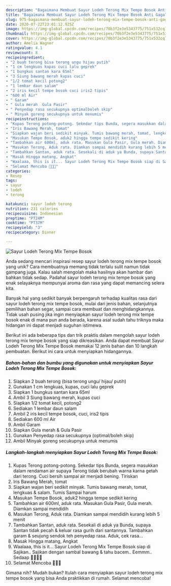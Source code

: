 ```yaml
---
description: "Bagaimana Membuat Sayur Lodeh Terong Mix Tempe Bosok Anti Gagal"
title: "Bagaimana Membuat Sayur Lodeh Terong Mix Tempe Bosok Anti Gagal"
slug: 975-bagaimana-membuat-sayur-lodeh-terong-mix-tempe-bosok-anti-gagal
date: 2020-07-22T23:01:12.925Z
image: https://img-global.cpcdn.com/recipes/70b3f2e3e5343775/751x532cq70/sayur-lodeh-terong-mix-tempe-bosok-foto-resep-utama.jpg
thumbnail: https://img-global.cpcdn.com/recipes/70b3f2e3e5343775/751x532cq70/sayur-lodeh-terong-mix-tempe-bosok-foto-resep-utama.jpg
cover: https://img-global.cpcdn.com/recipes/70b3f2e3e5343775/751x532cq70/sayur-lodeh-terong-mix-tempe-bosok-foto-resep-utama.jpg
author: Amelia Wagner
ratingvalue: 4.1
reviewcount: 8
recipeingredient:
- "2 buah terong bisa terong ungu hijau putih"
- "1 cm lengkuas kupas cuci lalu geprek"
- "1 bungkus santan kara 65ml"
- "3 Siung bawang merah kupas cuci"
- "1/2 tomat kecil potong2"
- "1 lembar daun salam"
- "2 iris kecil tempe bosok cuci iris2 tipis"
- "600 ml Air"
- " Garam"
- " Gula merah  Gula Pasir"
- " Penyedap rasa secukupnya optimalboleh skip"
- " Minyak goreng secukupnya untuk menumis"
recipeinstructions:
- "Kupas Terong potong-potong. Sekedar tips Bunda, segera masukkan dalam rendaman air supaya Terong tidak berubah warna karna getah dari terong. Cuci bersih sampai air menjadi bening. Tiriskan"
- "Iris Bawang Merah, tomat"
- "Siapkan wajan beri sedikit minyak. Tumis bawang merah, tomat, lengkuas &amp; salam. Tumis Sampai harum"
- "Masukan Tempe Bosok, aduk2 hingga tempe sedikit kering"
- "Tambahkan air 600ml, aduk rata. Masukan Gula Pasir, Gula merah. Diamkan sampai mendidih"
- "Masukan Terong, Aduk rata. Diamkan sampai mendidih kurang lebih 5 menit"
- "Tambahkan Santan, aduk rata. Sesekali di aduk ya Bunda, supaya Santan tidak pecah &amp; keluar rasa gurih dari santannya. Tambahkan garam &amp; seujung sendok teh penyedap rasa. Aduk, cek rasa..."
- "Masak Hingga matang, Angkat"
- "Waalaaa, this is it... Sayur Lodeh Terong Mix Tempe Bosok siap di Sajikan.. Sajikan dengan sambal bawang &amp; tahu bacem.. Eemmm.. Sedaap 🤤🤤😍😍"
- "Selamat Mencoba 🤗😘😘"
categories:
- Resep
tags:
- sayur
- lodeh
- terong

katakunci: sayur lodeh terong 
nutrition: 231 calories
recipecuisine: Indonesian
preptime: "PT24M"
cooktime: "PT37M"
recipeyield: "3"
recipecategory: Dinner

---
```



![Sayur Lodeh Terong Mix Tempe Bosok](https://img-global.cpcdn.com/recipes/70b3f2e3e5343775/751x532cq70/sayur-lodeh-terong-mix-tempe-bosok-foto-resep-utama.jpg)

Anda sedang mencari inspirasi resep sayur lodeh terong mix tempe bosok yang unik? Cara membuatnya memang tidak terlalu sulit namun tidak gampang juga. Kalau salah mengolah maka hasilnya akan hambar dan bahkan tidak sedap. Padahal sayur lodeh terong mix tempe bosok yang enak selayaknya mempunyai aroma dan rasa yang dapat memancing selera kita.

Banyak hal yang sedikit banyak berpengaruh terhadap kualitas rasa dari sayur lodeh terong mix tempe bosok, mulai dari jenis bahan, selanjutnya pemilihan bahan segar, sampai cara membuat dan menghidangkannya. Tidak usah pusing jika ingin menyiapkan sayur lodeh terong mix tempe bosok enak di mana pun anda berada, karena asal sudah tahu triknya maka hidangan ini dapat menjadi suguhan istimewa.




Berikut ini ada beberapa tips dan trik praktis dalam mengolah sayur lodeh terong mix tempe bosok yang siap dikreasikan. Anda dapat membuat Sayur Lodeh Terong Mix Tempe Bosok memakai 12 jenis bahan dan 10 langkah pembuatan. Berikut ini cara untuk menyiapkan hidangannya.

<!--inarticleads1-->

##### Bahan-bahan dan bumbu yang digunakan untuk menyiapkan Sayur Lodeh Terong Mix Tempe Bosok:

1. Siapkan 2 buah terong (bisa terong ungu/ hijau/ putih)
1. Gunakan 1 cm lengkuas, kupas, cuci lalu geprek
1. Siapkan 1 bungkus santan kara 65ml
1. Ambil 3 Siung bawang merah, kupas cuci
1. Siapkan 1/2 tomat kecil, potong2
1. Sediakan 1 lembar daun salam
1. Ambil 2 iris kecil tempe bosok, cuci, iris2 tipis
1. Sediakan 600 ml Air
1. Ambil  Garam
1. Siapkan  Gula merah &amp; Gula Pasir
1. Gunakan  Penyedap rasa secukupnya (optimal/boleh skip)
1. Ambil  Minyak goreng secukupnya untuk menumis




<!--inarticleads2-->

##### Langkah-langkah menyiapkan Sayur Lodeh Terong Mix Tempe Bosok:

1. Kupas Terong potong-potong. Sekedar tips Bunda, segera masukkan dalam rendaman air supaya Terong tidak berubah warna karna getah dari terong. Cuci bersih sampai air menjadi bening. Tiriskan
1. Iris Bawang Merah, tomat
1. Siapkan wajan beri sedikit minyak. Tumis bawang merah, tomat, lengkuas &amp; salam. Tumis Sampai harum
1. Masukan Tempe Bosok, aduk2 hingga tempe sedikit kering
1. Tambahkan air 600ml, aduk rata. Masukan Gula Pasir, Gula merah. Diamkan sampai mendidih
1. Masukan Terong, Aduk rata. Diamkan sampai mendidih kurang lebih 5 menit
1. Tambahkan Santan, aduk rata. Sesekali di aduk ya Bunda, supaya Santan tidak pecah &amp; keluar rasa gurih dari santannya. Tambahkan garam &amp; seujung sendok teh penyedap rasa. Aduk, cek rasa...
1. Masak Hingga matang, Angkat
1. Waalaaa, this is it... Sayur Lodeh Terong Mix Tempe Bosok siap di Sajikan.. Sajikan dengan sambal bawang &amp; tahu bacem.. Eemmm.. Sedaap 🤤🤤😍😍
1. Selamat Mencoba 🤗😘😘




Gimana nih? Mudah bukan? Itulah cara menyiapkan sayur lodeh terong mix tempe bosok yang bisa Anda praktikkan di rumah. Selamat mencoba!
